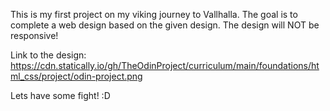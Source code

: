 This is my first project on my viking journey to Vallhalla. The goal is to complete a web design based on the given design. The design will NOT be responsive!

Link to the design: https://cdn.statically.io/gh/TheOdinProject/curriculum/main/foundations/html_css/project/odin-project.png

Lets have some fight! :D